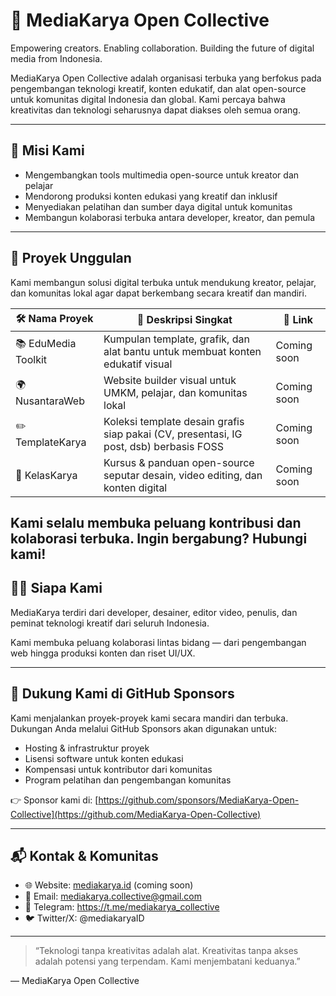 # 🎨 MediaKarya Open Collective

Empowering creators. Enabling collaboration. Building the future of digital media from Indonesia.

MediaKarya Open Collective adalah organisasi terbuka yang berfokus pada pengembangan teknologi kreatif, konten edukatif, dan alat open-source untuk komunitas digital Indonesia dan global. Kami percaya bahwa kreativitas dan teknologi seharusnya dapat diakses oleh semua orang.

---

## 🎯 Misi Kami

- Mengembangkan tools multimedia open-source untuk kreator dan pelajar
- Mendorong produksi konten edukasi yang kreatif dan inklusif
- Menyediakan pelatihan dan sumber daya digital untuk komunitas
- Membangun kolaborasi terbuka antara developer, kreator, dan pemula

---

## 🚀 Proyek Unggulan

Kami membangun solusi digital terbuka untuk mendukung kreator, pelajar, dan komunitas lokal agar dapat berkembang secara kreatif dan mandiri.

| 🛠️ Nama Proyek        | 📄 Deskripsi Singkat                                                                   | 🔗 Link |
|------------------------|----------------------------------------------------------------------------------------|--------|
| 📚 EduMedia Toolkit    | Kumpulan template, grafik, dan alat bantu untuk membuat konten edukatif visual         | Coming soon |
| 🌍 NusantaraWeb        | Website builder visual untuk UMKM, pelajar, dan komunitas lokal                        | Coming soon |
| ✏️ TemplateKarya       | Koleksi template desain grafis siap pakai (CV, presentasi, IG post, dsb) berbasis FOSS | Coming soon |
| 🧠 KelasKarya           | Kursus & panduan open-source seputar desain, video editing, dan konten digital         | Coming soon |

Kami selalu membuka peluang kontribusi dan kolaborasi terbuka. Ingin bergabung? Hubungi kami!
---

## 🧑‍💻 Siapa Kami

MediaKarya terdiri dari developer, desainer, editor video, penulis, dan peminat teknologi kreatif dari seluruh Indonesia.

Kami membuka peluang kolaborasi lintas bidang — dari pengembangan web hingga produksi konten dan riset UI/UX.

---

## 🤝 Dukung Kami di GitHub Sponsors

Kami menjalankan proyek-proyek kami secara mandiri dan terbuka. Dukungan Anda melalui GitHub Sponsors akan digunakan untuk:

- Hosting & infrastruktur proyek
- Lisensi software untuk konten edukasi
- Kompensasi untuk kontributor dari komunitas
- Program pelatihan dan pengembangan komunitas

👉 Sponsor kami di: [https://github.com/sponsors/MediaKarya-Open-Collective](https://github.com/MediaKarya-Open-Collective)

---

## 📬 Kontak & Komunitas

- 🌐 Website: [mediakarya.id](https://mediakarya.id) (coming soon)
- 📧 Email: mediakarya.collective@gmail.com
- 📣 Telegram: https://t.me/mediakarya_collective
- 🐦 Twitter/X: @mediakaryaID

---

> “Teknologi tanpa kreativitas adalah alat. Kreativitas tanpa akses adalah potensi yang terpendam. Kami menjembatani keduanya.”

— MediaKarya Open Collective
